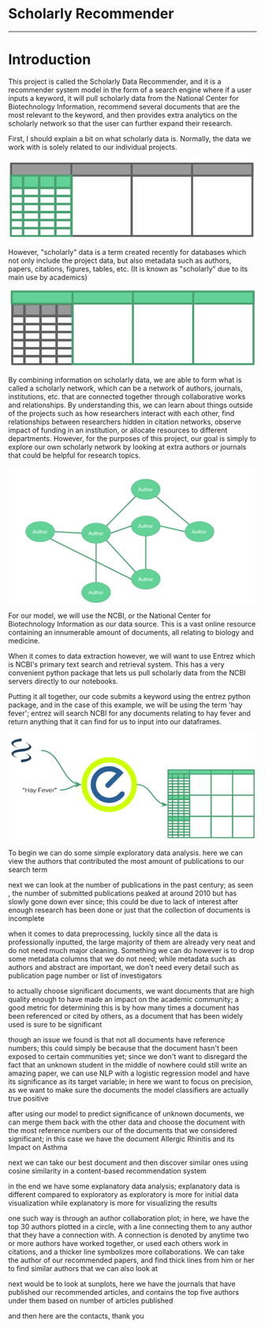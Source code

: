 # Scholarly Recommender
___


# Introduction


This project is called the Scholarly Data Recommender, and it is a recommender system model in the form of a search engine where if a user inputs a keyword, it will pull scholarly data from the National Center for Biotechnology Information, recommend several documents that are the most relevant to the keyword, and then provides extra analytics on the scholarly network so that the user can further expand their research.


First, I should explain a bit on what scholarly data is. Normally, the data we work with is solely related to our individual projects.


![normal data](reports/figures/normal_data.png)


However, "scholarly" data is a term created recently for databases which not only include the project data, but also metadata such as authors, papers, citations, figures, tables, etc.  (It is known as "scholarly" due to its main use by academics)


![scholarly data](reports/figures/scholarly_data.png)


By combining information on scholarly data, we are able to form what is called a scholarly network, which can be a network of authors, journals, institutions, etc. that are connected together through collaborative works and relationships. By understanding this, we can learn about things outside of the projects such as how researchers interact with each other, find relationships between researchers hidden in citation networks, observe impact of funding in an institution, or allocate resources to different departments.  However, for the purposes of this project, our goal is simply to explore our own scholarly network by looking at extra authors or journals that could be helpful for research topics.


![scholarly network](reports/figures/scholarly_network.png)


For our model, we will use the NCBI, or the National Center for Biotechnology Information as our data source.  This is a vast online resource containing an innumerable amount of documents, all relating to biology and medicine.


When it comes to data extraction however, we will want to use Entrez which is NCBI's primary text search and retrieval system.  This has a very convenient python package that lets us pull scholarly data from the NCBI servers directly to our notebooks.


Putting it all together, our code submits a keyword using the entrez python package, and in the case of this example, we will be using the term 'hay fever'; entrez will search NCBI for any documents relating to hay fever and return anything that it can find for us to input into our dataframes.


![data scraping](reports/figures/data_scraping.png)


To begin we can do some simple exploratory data analysis. here we can view the authors that contributed the most amount of publications to our search term

next we can look at the number of publications in the past century; as seen , the number of submitted publications peaked at around 2010 but has slowly gone down ever since; this could be due to lack of interest after enough research has been done or just that the collection of documents is incomplete

when it comes to data preprocessing, luckily since all the data is professionally inputted, the large majority of them are already very neat and do not need much major cleaning.
Something we can do however is to drop some metadata columns that we do not need; while metadata such as authors and abstract are important, we don't need every detail such as publication page number or list of investigators

to actually choose significant documents, we want documents that are high quality enough to have made an impact on the academic community; a good metric for determining this is by how many times a document has been referenced or cited by others, as a document that has been widely used is sure to be significant

though an issue we found is that not all documents have reference numbers; this could simply be because that the document hasn't been exposed to certain communities yet; since we don't want to disregard the fact that an unknown student in the middle of nowhere could still write an amazing paper, we can use NLP with a logistic regression model and have its significance as its target variable; in here we want to focus on precision, as we want to make sure the documents the model classifiers are actually true positive

after using our model to predict significance of unknown documents, we can merge them back with the other data and choose the document with the most reference numbers our of the documents that we considered significant; in this case we have the document Allergic Rhinitis and its Impact on Asthma

next we can take our best document and then discover similar ones using cosine similarity in a content-based recommendation system

in the end we have some explanatory data analysis; explanatory data is different compared to exploratory as exploratory is more for initial data visualization while explanatory is more for visualizing the results

one such way is through an author collaboration plot; in here, we have the top 30 authors plotted in a circle, with a line connecting them to any author that they have a connection with.  A connection is denoted by anytime two or more authors have worked together, or used each others work in citations, and a thicker line symbolizes more collaborations.  We can take the author of our recommended papers, and find thick lines from him or her to find similar authors that we can also look at

next would be to look at sunplots, here we have the journals that have published our recommended articles, and contains the top five authors under them based on number of articles published



and then here are the contacts, thank you 
